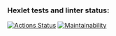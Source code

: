 ### Hexlet tests and linter status:
[![Actions Status](https://github.com/M1Keey/frontend-project-lvl1/workflows/hexlet-check/badge.svg)](https://github.com/M1Keey/frontend-project-lvl1/actions)
[![Maintainability](https://api.codeclimate.com/v1/badges/0dd0d3377ffd8c10cf7a/maintainability)](https://codeclimate.com/github/M1Keey/frontend-project-lvl1/maintainability)


